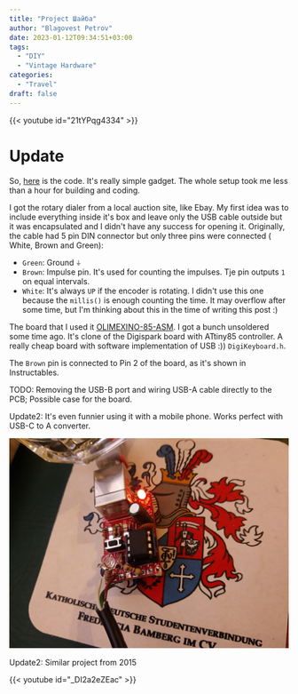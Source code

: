 ```yaml
---
title: "Project Шайба"
author: "Blagovest Petrov"
date: 2023-01-12T09:34:51+03:00
tags:
  - "DIY"
  - "Vintage Hardware"
categories:
  - "Travel"
draft: false
---
```


{{< youtube id="21tYPqg4334" >}}
<br/>

# Update
So, [here](https://code.petrovs.info/blago/project_shaiba/src/branch/master/rotary_keyboard.ino)  is the code. It's really simple gadget. The whole setup took me less than a hour for building and coding.

I got the rotary dialer from a local auction site, like Ebay. My first idea was to include everything inside it's box and leave only the USB cable outside but it was encapsulated and I didn't have any success for opening it. Originally, the cable had 5 pin DIN connector but only three pins were connected ( White, Brown and Green): 
 * `Green`: Ground `⏚`
 * `Brown`: Impulse pin. It's used for counting the impulses. Tje pin outputs `1` on equal intervals. 
 * `White`: It's always `UP` if the encoder is rotating. I didn't use this one because the `millis()` is enough counting the time. It may overflow after some time, but I'm thinking about this in the time of writing this post :)

 The board that I used it [OLIMEXINO-85-ASM](https://www.olimex.com/Products/Duino/AVR/OLIMEXINO-85-ASM/open-source-hardware). I got a bunch unsoldered some time ago.  It's clone of the Digispark board with ATtiny85 controller. A really cheap board with software implementation of USB :)) `DigiKeyboard.h`.

 The `Brown` pin is connected to Pin 2 of the board, as it's shown in Instructables.

 TODO: Removing the USB-B port and wiring USB-A cable directly to the PCB; Possible case for the board.

Update2: It's even funnier using it with a mobile phone. Works perfect with USB-C to A converter.

![pcb](img/shaiba-pcb.jpg)

Update2: Similar project from 2015
<br/>

{{< youtube id="_DI2a2eZEac" >}}
